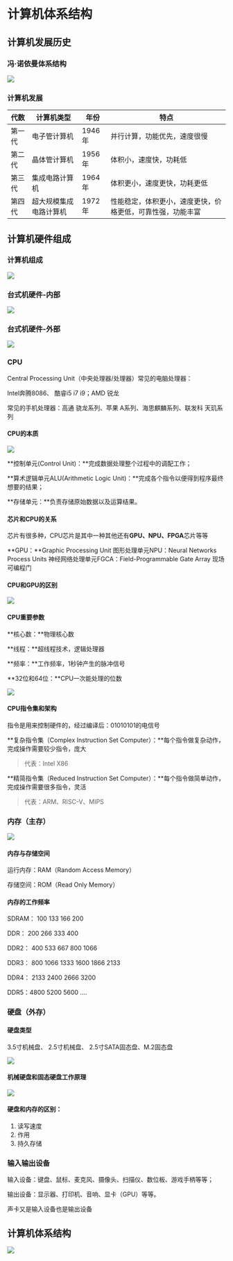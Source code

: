 # 

# 计算机体系结构

## 计算机发展历史

### 冯·诺依曼体系结构

![](https://pic.imgdb.cn/item/64a24e681ddac507cc71bb16.jpg)

### 计算机发展

| 代数   | 计算机类型             | 年份   | 特点                                                       |
| ------ | ---------------------- | ------ | ---------------------------------------------------------- |
| 第一代 | 电子管计算机           | 1946年 | 并行计算，功能优先，速度很慢                               |
| 第二代 | 晶体管计算机           | 1956年 | 体积小，速度快，功耗低                                     |
| 第三代 | 集成电路计算机         | 1964年 | 体积更小，速度更快，功耗更低                               |
| 第四代 | 超大规模集成电路计算机 | 1972年 | 性能稳定，体积更小，速度更快，价格更低，可靠性强，功能丰富 |



## 计算机硬件组成

### 计算机组成

![](https://pic.imgdb.cn/item/64a24fdb1ddac507cc73da0c.jpg)

### 台式机硬件-内部

![](https://pic.imgdb.cn/item/64a2527e1ddac507cc77983a.jpg)

### 台式机硬件-外部

![](https://pic.imgdb.cn/item/64a252a91ddac507cc77dc51.jpg)

### CPU

Central Processing Unit（中央处理器/处理器）常见的电脑处理器：

Intel奔腾8086、 酷睿i5 i7 i9；AMD 锐龙

常见的手机处理器：高通 骁龙系列、苹果 A系列、海思麒麟系列、联发科 天玑系列

#### CPU的本质

![](https://pic.imgdb.cn/item/64a253081ddac507cc790cce.jpg)

**控制单元(Control Unit)：**完成数据处理整个过程中的调配工作；

**算术逻辑单元ALU(Arithmetic Logic Unit)：**完成各个指令以便得到程序最终想要的结果；

**存储单元：**负责存储原始数据以及运算结果。

#### 芯片和CPU的关系  

芯片有很多种，CPU芯片是其中一种其他还有**GPU、NPU、FPGA**芯片等等

**GPU：**Graphic Processing Unit 图形处理单元NPU：Neural Networks Process Units 神经网络处理单元FGCA：Field-Programmable Gate Array 现场可编程门

#### CPU和GPU的区别

![](https://pic.imgdb.cn/item/64a284bf1ddac507ccd3a436.jpg)

#### CPU重要参数

**核心数：**物理核心数

**线程：**超线程技术，逻辑处理器

**频率：**工作频率，1秒钟产生的脉冲信号

**32位和64位：**CPU一次能处理的位数

![](https://pic.imgdb.cn/item/64a2942e1ddac507ccf07afd.jpg)

#### CPU指令集和架构

指令是用来控制硬件的，经过编译后：01010101的电信号  

**复杂指令集（Complex Instruction Set Computer）：**每个指令做复杂动作，完成操作需要较少指令，庞大



>  代表：Intel X86



**精简指令集（Reduced Instruction Set Computer）：**每个指令做简单动作，完成操作需要很多指令，灵活



>  代表：ARM、RISC-V、MIPS



### 内存（主存）  

![](https://pic.imgdb.cn/item/64a2a0471ddac507cc06929e.jpg)

#### 内存与存储空间  

运行内存：RAM（Random Access Memory）

存储空间：ROM（Read Only Memory）  

#### 内存的工作频率  

SDRAM： 100 133 166 200 

DDR： 200 266 333 400 

DDR2： 400 533 667 800 1066

DDR3： 800 1066 1333 1600 1866 2133 

DDR4： 2133 2400 2666 3200 

DDR5：4800 5200 5600 ....

### 硬盘（外存）

#### 硬盘类型

3.5寸机械盘、 2.5寸机械盘、 2.5寸SATA固态盘、M.2固态盘

![](https://pic.imgdb.cn/item/64a2a1731ddac507cc084005.jpg)

#### 机械硬盘和固态硬盘工作原理

![](https://pic.imgdb.cn/item/64a2a1941ddac507cc0873aa.jpg)

#### 硬盘和内存的区别：

1. 读写速度
2. 作用
3. 持久存储  

### 输入输出设备  

输入设备：键盘、鼠标、麦克风、摄像头、扫描仪、数位板、游戏手柄等等；

输出设备：显示器、打印机、音响、显卡（GPU）等等。

声卡又是输入设备也是输出设备

## 计算机体系结构  

![](https://pic.imgdb.cn/item/64a2a3521ddac507cc0af1d5.jpg)
